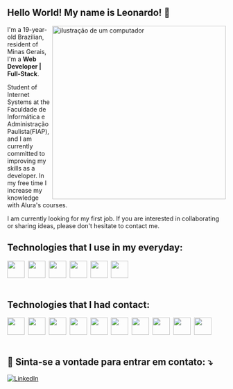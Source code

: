## Hello World! My name is <strong>Leonardo</strong>! 👋

<img src="https://raw.githubusercontent.com/MicaelliMedeiros/micaellimedeiros/master/image/computer-illustration.png" alt="ilustração de um computador" min-width="400px" max-width="400px" width="400px" align="right">

<p align="left"> 
I'm a 19-year-old Brazilian, resident of Minas Gerais, I'm a <strong>Web Developer | Full-Stack</strong>.

Student of Internet Systems at the Faculdade de Informática e Administração Paulista(FIAP), and I am currently committed to improving my skills as a developer. In my free time I increase my knowledge with Alura's courses.

I am currently looking for my first job. If you are interested in collaborating or sharing ideas, please don't hesitate to contact me.

## Technologies that I use in my everyday:

  <div>
    <img height='40' src="https://cdn.jsdelivr.net/gh/devicons/devicon/icons/html5/html5-original.svg" />&nbsp;
    <img height='40' src="https://cdn.jsdelivr.net/gh/devicons/devicon/icons/css3/css3-original.svg" />&nbsp;
    <img height='40' src="https://cdn.jsdelivr.net/gh/devicons/devicon/icons/javascript/javascript-original.svg" />&nbsp;
    <img height='40' src="https://cdn.jsdelivr.net/gh/devicons/devicon/icons/typescript/typescript-original.svg" />&nbsp;
    <img height='40' src="https://cdn.jsdelivr.net/gh/devicons/devicon/icons/react/react-original-wordmark.svg" />&nbsp;
    <img height='40' src="https://cdn.jsdelivr.net/gh/devicons/devicon@latest/icons/nodejs/nodejs-plain-wordmark.svg" />
  </div>

<div><br />

## Technologies that I had contact:
  <div>
    <img height='40' src="https://cdn.jsdelivr.net/gh/devicons/devicon/icons/jquery/jquery-plain-wordmark.svg" />&nbsp;
    <img height='40' src="https://cdn.jsdelivr.net/gh/devicons/devicon/icons/express/express-original.svg" />&nbsp;
    <img height='40' src="https://cdn.jsdelivr.net/gh/devicons/devicon/icons/mongodb/mongodb-plain-wordmark.svg" />&nbsp;
    <img height='40' src="https://cdn.jsdelivr.net/gh/devicons/devicon/icons/git/git-original.svg" />&nbsp;
    <img height='40' src="https://cdn.jsdelivr.net/gh/devicons/devicon/icons/github/github-original.svg" />&nbsp;
    <img height='40' src="https://cdn.jsdelivr.net/gh/devicons/devicon/icons/bootstrap/bootstrap-original-wordmark.svg" />&nbsp;
    <img height='40' src="https://cdn.jsdelivr.net/gh/devicons/devicon/icons/sass/sass-original.svg" />&nbsp;
    <img height='40' src="https://cdn.jsdelivr.net/gh/devicons/devicon/icons/mysql/mysql-original.svg" />&nbsp;
    <img height='40' src="https://cdn.jsdelivr.net/gh/devicons/devicon/icons/php/php-plain.svg" />&nbsp;
    <img height='40' src="https://cdn.jsdelivr.net/gh/devicons/devicon/icons/tailwindcss/tailwindcss-plain.svg" />
  </div>
</div>

<div><br />

  ## 💌 Sinta-se a vontade para entrar em contato: ⤵️

<a href="https://www.linkedin.com/in/leonardo-de-souza-almeida-101541241/" title="LinkedIn" target="_blank">
<img src="https://img.shields.io/badge/LinkedIn-0077B5?style=for-the-badge&logo=linkedin&logoColor=white" alt="LinkedIn"/></a>
<br>
